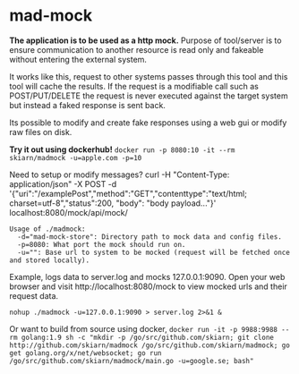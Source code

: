 # mad-mock
**The application is to be used as a http mock.**
Purpose of tool/server is to ensure communication to another resource is read only and fakeable without entering the external system.

It works like this, request to other systems passes through this tool and this tool will cache the results. If the request is a modifiable call such as POST/PUT/DELETE the request is never executed against the target system but instead a faked response is sent back.

Its possible to modify and create fake responses using a web gui or modify raw files on disk.

**Try it out using dockerhub!**
`docker run -p 8080:10 -it --rm skiarn/madmock -u=apple.com -p=10`

Need to setup or modify messages?
curl -H "Content-Type: application/json" -X POST -d '{"uri":"/examplePost","method":"GET","contenttype":"text/html; charset=utf-8","status":200, "body": "body payload..."}' localhost:8080/mock/api/mock/

```
Usage of ./madmock:
  -d="mad-mock-store": Directory path to mock data and config files.
  -p=8080: What port the mock should run on.
  -u="": Base url to system to be mocked (request will be fetched once and stored locally).
```

Example, logs data to server.log and mocks 127.0.0.1:9090.
Open your web browser and visit http://localhost:8080/mock to view mocked urls and their request data.
```
nohup ./madmock -u=127.0.0.1:9090 > server.log 2>&1 &
```

Or want to build from source using docker,
`docker run -it -p 9988:9988 --rm golang:1.9 sh -c "mkdir -p /go/src/github.com/skiarn; git clone http://github.com/skiarn/madmock /go/src/github.com/skiarn/madmock; go get golang.org/x/net/websocket; go run /go/src/github.com/skiarn/madmock/main.go -u=google.se; bash"`
